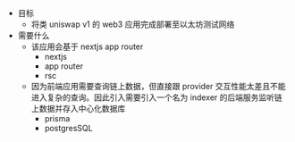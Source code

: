 - 目标
	- 将类 uniswap v1 的 web3 应用完成部署至以太坊测试网络
- 需要什么
	- 该应用会基于 nextjs app router
		- nextjs
		- app router
		- rsc
	- 因为前端应用需要查询链上数据，但直接跟 provider 交互性能太差且不能进入复杂的查询。因此引入需要引入一个名为 indexer 的后端服务监听链上数据并存入中心化数据库
		- prisma
		- postgresSQL